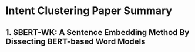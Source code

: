 # Intent Clustering Paper Summary

## 1. SBERT-WK: A Sentence Embedding Method By Dissecting BERT-based Word Models

